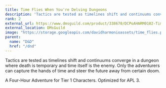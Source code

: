 ```yaml
---
title: Time Flies When You're Delving Dungeons
description: 'Tactics are tested as timelines shift and continuums converge in a dungeon where death is temporary and time itself is the enemy. Only the adventurers can capture the hands of time and steer the future away from certain doom.'
rank: 2
external_url: https://www.dmsguild.com/product/338670/DCPoAHARM0102-Time-Flies-When-Youre-Delving-Dungeons
external_location: DMsGuild
image: "https://storage.googleapis.com/davidharmonioassets/time_flies.png"
parent:
  name: "D&D"
  href: "/dnd"
---
```


Tactics are tested as timelines shift and continuums converge in a dungeon where death is temporary and time itself is the enemy. Only the adventurers can capture the hands of time and steer the future away from certain doom.

A Four-Hour Adventure for Tier 1 Characters. Optimized for APL 3. 
